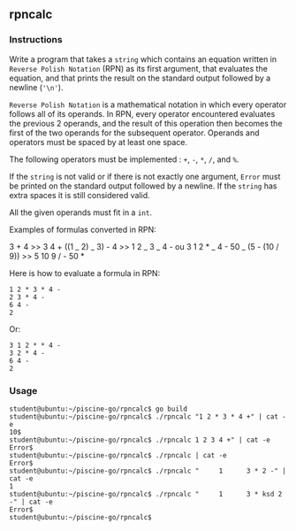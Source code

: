 ## rpncalc

### Instructions

Write a program that takes a `string` which contains an equation written in
`Reverse Polish Notation` (RPN) as its first argument, that evaluates the equation, and that
prints the result on the standard output followed by a newline (`'\n'`).

`Reverse Polish Notation` is a mathematical notation in which every operator
follows all of its operands. In RPN, every operator encountered evaluates the
previous 2 operands, and the result of this operation then becomes the first of
the two operands for the subsequent operator. Operands and operators must be
spaced by at least one space.

The following operators must be implemented : `+`, `-`, `*`, `/`, and `%`.

If the `string` is not valid or if there is not exactly one argument, `Error` must be printed
on the standard output followed by a newline.
If the `string` has extra spaces it is still considered valid.

All the given operands must fit in a `int`.

Examples of formulas converted in RPN:

3 + 4 >> 3 4 +
((1 _ 2) _ 3) - 4 >> 1 2 _ 3 _ 4 - ou 3 1 2 \* _ 4 -
50 _ (5 - (10 / 9)) >> 5 10 9 / - 50 \*

Here is how to evaluate a formula in RPN:

```
1 2 * 3 * 4 -
2 3 * 4 -
6 4 -
2
```

Or:

```
3 1 2 * * 4 -
3 2 * 4 -
6 4 -
2
```

### Usage

```console
student@ubuntu:~/piscine-go/rpncalc$ go build
student@ubuntu:~/piscine-go/rpncalc$ ./rpncalc "1 2 * 3 * 4 +" | cat -e
10$
student@ubuntu:~/piscine-go/rpncalc$ ./rpncalc 1 2 3 4 +" | cat -e
Error$
student@ubuntu:~/piscine-go/rpncalc$ ./rpncalc | cat -e
Error$
student@ubuntu:~/piscine-go/rpncalc$ ./rpncalc "     1      3 * 2 -" | cat -e
1
student@ubuntu:~/piscine-go/rpncalc$ ./rpncalc "     1      3 * ksd 2 -" | cat -e
Error$
student@ubuntu:~/piscine-go/rpncalc$
```
